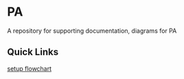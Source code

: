 # PA

A repository for supporting documentation, diagrams for PA

## Quick Links

[setup flowchart](docs/setup.md)
